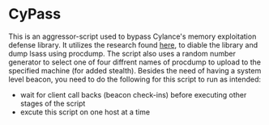 # CyPass

This is an aggressor-script used to bypass Cylance's memory exploitation defense library. It utilizes the research found [here](https://dru1d.ninja/2018/11/02/Cylance-Bypass/), to diable the library and dump lsass using procdump. The script also uses a random number generator to select one of four diffrent names of procdump to upload to the specified machine (for added stealth). Besides the need of having a system level beacon, you need to do the following for this script to run as intended: 
- wait for client call backs (beacon check-ins) before executing other stages of the script
- excute this script on one host at a time 
